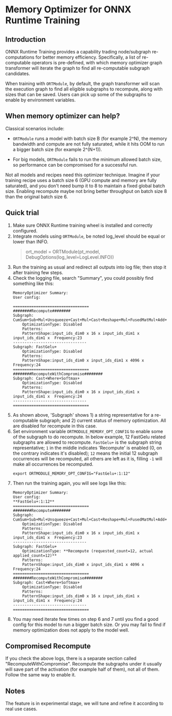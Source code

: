 # Memory Optimizer for ONNX Runtime Training

## Introduction

ONNX Runtime Training provides a capability trading node/subgraph re-computations for better memory efficiency.
Specifically, a list of re-computable operators is pre-defined, with which memory optimizer graph transformer will iterate the graph to find all re-computable subgraph candidates.

When training with `ORTModule`, by default, the graph transformer will scan the execution graph to find all eligible subgraphs to recompute, along with sizes that can be saved. Users can pick up some of the subgraphs to enable by environment variables.

## When memory optimizer can help?

Classical scenarios include:

- `ORTModule` runs a model with batch size B (for example 2^N), the memory bandwidth and compute are not fully saturated, while it hits OOM to run a bigger batch size (for example 2^(N+1)).

- For big models, `ORTModule` fails to run the minimum allowed batch size, so performance can be compromised for a successful run.

Not all models and recipes need this optimizer technique. Imagine if your training recipe uses a batch size 6 (GPU compute and memory are fully saturated), and you don't need bump it to 8 to maintain a fixed global batch size. Enabling recompute maybe not bring better throughput on batch size 8 than the original batch size 6.

## Quick trial

1. Make sure ONNX Runtime training wheel is installed and correctly configured.
2. Integrate models using `ORTModule`, be noted log_level should be equal or lower than INFO.
	> ort_model = ORTModule(pt_model, DebugOptions(log_level=LogLevel.INFO))
3. Run the training as usual and redirect all outputs into log file; then stop it after training few steps.
4. Check the logging file, search "Summary", you could possibly find something like this:
	```
	MemoryOptimizer Summary:
	User config:

	=================================
	########Recompute########
	Subgraph: CumSum+Sub+Mul+Unsqueeze+Cast+Mul+Cast+Reshape+Mul+FusedMatMul+Add+Reshape+Cast+Where+Softmax+
		OptimizationType: Disabled
		Patterns:
		PatternShape:input_ids_dim0 x 16 x input_ids_dim1 x input_ids_dim1 x  Frequency:23
	--------------------------------
	Subgraph: FastGelu+
		OptimizationType: Disabled
		Patterns:
		PatternShape:input_ids_dim0 x input_ids_dim1 x 4096 x   Frequency:24
	=================================
	########RecomputeWithCompromise########
	Subgraph: Cast+Where+Softmax+
		OptimizationType: Disabled
		Patterns:
		PatternShape:input_ids_dim0 x 16 x input_ids_dim1 x input_ids_dim1 x  Frequency:24
	--------------------------------
	=================================
	```
5. As shown above, 'Subgraph' shows 1) a string representative for a re-computable subgraph; and 2) current status of memory optimization. All are disabled for recompute in this case.
6. Set environment variable `ORTMODULE_MEMORY_OPT_CONFIG` to enable some of the subgraph to do recompute. In below example, 12 FastGelu related subgraphs are allowed to recompute.
`FastGelu+` is the subgraph string representative; `1` in the middle indicates 'Recompute' is enabled (0, on the contrary indicates it's disabled); `12` means the initial 12 subgraph occurrences will be recomputed, all others are left as it is, filling `-1` will make all occurrences be recomputed.
	```
	export ORTMODULE_MEMORY_OPT_CONFIG="FastGelu+:1:12"
	```
7. Then run the training again, you will see logs like this:
	```
	MemoryOptimizer Summary:
	User config:
	**FastGelu+:1:12**
	=================================
	########Recompute########
	Subgraph: CumSum+Sub+Mul+Unsqueeze+Cast+Mul+Cast+Reshape+Mul+FusedMatMul+Add+Reshape+Cast+Where+Softmax+
		OptimizationType: Disabled
		Patterns:
		PatternShape:input_ids_dim0 x 16 x input_ids_dim1 x input_ids_dim1 x  Frequency:23
	--------------------------------
	Subgraph: FastGelu+
		OptimizationType: **Recompute (requested_count=12, actual applied_count=12)**
		Patterns:
		PatternShape:input_ids_dim0 x input_ids_dim1 x 4096 x   Frequency:24
	=================================
	########RecomputeWithCompromise########
	Subgraph: Cast+Where+Softmax+
		OptimizationType: Disabled
		Patterns:
		PatternShape:input_ids_dim0 x 16 x input_ids_dim1 x input_ids_dim1 x  Frequency:24
	--------------------------------
	=================================
	```
8. You may need iterate few times on step 6 and 7 until you find a good config for this model to run a bigger batch size. Or you may fail to find if memory optimization does not apply to the model well.

## Compromised Recompute

If you check the above logs, there is a separate section called "RecomputeWithCompromise". Recompute the subgraphs under it usually will save part of the activation (for example half of them), not all of them. Follow the same way to enable it.

## Notes

The feature is in experimental stage, we will tune and refine it according to real use cases.
